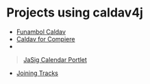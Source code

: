 # Projects using caldav4j #

  * [Funambol Caldav](http://sourceforge.net/projects/funambol-caldav/)
  * [Caldav for Compiere](http://support.audaxis.com/maven2/com/audaxis/sharedcalendar/caldav4compiere/)
  * 
> [JaSig Calendar Portlet](http://www.jasig.org/portlets/calendar-portlet)
  * [Joining Tracks](http://www.joiningtracks.org/)